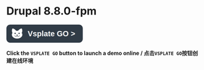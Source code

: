 # Drupal 8.8.0-fpm

<a href="https://www.vsplate.com/?docker-compose=https://github.com/vsplate/dcenvs/drupal/8.8.0-fpm"><img alt="VSPLATE GO" src="https://raw.githubusercontent.com/vsplate/images/master/vsgo_btn.png" width="200px"></a>

**Click the `VSPLATE GO` button to launch a demo online / 点击`VSPLATE GO`按钮创建在线环境**